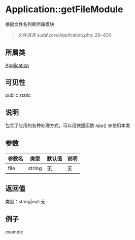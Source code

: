 # Application::getFileModule
根据文件名判断所属模块
> *文件信息* suda\core\Application.php: 29~830
## 所属类 

[Application](../Application.md)

## 可见性

  public  static
## 说明


包含了应用的各种处理方式，可以用快捷函数 app() 来使用本类


## 参数

| 参数名 | 类型 | 默认值 | 说明 |
|--------|-----|-------|-------|
| file |  string | 无 | 无 |

## 返回值
类型：string|null
无

## 例子

example